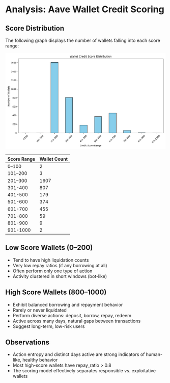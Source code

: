 # Analysis: Aave Wallet Credit Scoring

## Score Distribution

The following graph displays the number of wallets falling into each score range:

![Score Histogram](score_distribution.png)

| Score Range | Wallet Count |
|-------------|--------------|
| 0–100       | 2            |
| 101–200     | 3            |
| 201–300     | 1607         |
| 301-400     | 807          |
| 401-500     | 179          |
| 501-600     | 374          |
| 601-700     | 455          |
| 701-800     | 59           |
| 801-900     | 9            |
| 901-1000    | 2            |

## Low Score Wallets (0–200)

- Tend to have high liquidation counts
- Very low repay ratios (if any borrowing at all)
- Often perform only one type of action
- Activity clustered in short windows (bot-like)

## High Score Wallets (800–1000)

- Exhibit balanced borrowing and repayment behavior
- Rarely or never liquidated
- Perform diverse actions: deposit, borrow, repay, redeem
- Active across many days, natural gaps between transactions
- Suggest long-term, low-risk users

## Observations

- Action entropy and distinct days active are strong indicators of human-like, healthy behavior
- Most high-score wallets have repay_ratio > 0.8
- The scoring model effectively separates responsible vs. exploitative wallets
